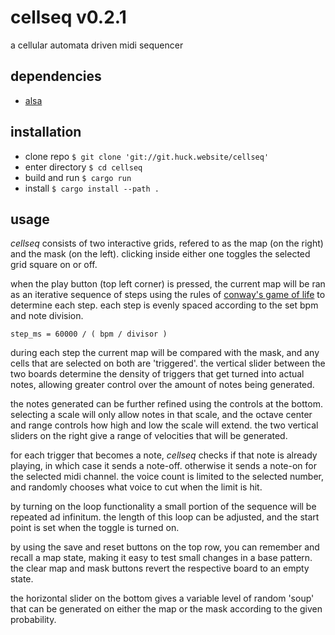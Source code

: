 # cellseq v0.2.1

a cellular automata driven midi sequencer

## dependencies

- [alsa](https://www.alsa-project.org)

## installation

- clone repo `$ git clone 'git://git.huck.website/cellseq'`
- enter directory `$ cd cellseq`
- build and run `$ cargo run`
- install `$ cargo install --path .`

## usage

*cellseq* consists of two interactive grids, refered to as the map (on the right)
and the mask (on the left). clicking inside either one toggles the selected grid
square on or off.

when the play button (top left corner) is pressed, the current map will be ran
as an iterative sequence of steps using the rules of
[conway's game of life](https://en.wikipedia.org/wiki/Conway%27s_Game_of_Life)
to determine each step. each step is evenly spaced according to the set bpm and
note division.

    step_ms = 60000 / ( bpm / divisor )

during each step the current map will be compared with the mask, and any cells
that are selected on both are 'triggered'. the vertical slider between the two
boards determine the density of triggers that get turned into actual notes,
allowing greater control over the amount of notes being generated.

the notes generated can be further refined using the controls at the bottom.
selecting a scale will only allow notes in that scale, and the octave center
and range controls how high and low the scale will extend. the two vertical
sliders on the right give a range of velocities that will be generated.

for each trigger that becomes a note, *cellseq* checks if that note is already
playing, in which case it sends a note-off. otherwise it sends a note-on for the
selected midi channel. the voice count is limited to the selected number,
and randomly chooses what voice to cut when the limit is hit.

by turning on the loop functionality a small portion of the sequence will be
repeated ad infinitum. the length of this loop can be adjusted, and the start
point is set when the toggle is turned on.

by using the save and reset buttons on the top row, you can remember and recall
a map state, making it easy to test small changes in a base pattern. the clear
map and mask buttons revert the respective board to an empty state.

the horizontal slider on the bottom gives a variable level of random 'soup' that can be
generated on either the map or the mask according to the given probability.
